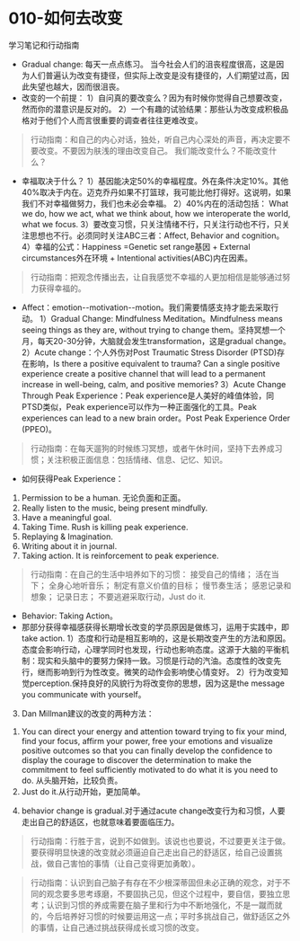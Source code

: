 # 010-如何去改变
学习笔记和行动指南 
- Gradual change: 每天一点点练习。
当今社会人们的沮丧程度很高，这是因为人们普遍认为改变有捷径，但实际上改变是没有捷径的，人们期望过高，因此失望也越大，因而很沮丧。 
- 改变的一个前提： 
1）自问真的要改变么？因为有时候你觉得自己想要改变，然而你的潜意识是反对的。
2）一个有趣的试验结果：那些认为改变成积极品格对于他们个人而言很重要的调查者往往更难改变。
> 行动指南：和自己的内心对话，独处，听自己内心深处的声音，再决定要不要改变。不要因为肤浅的理由改变自己。 我们能改变什么？不能改变什么？
- 幸福取决于什么？
1）基因能决定50%的幸福程度。外在条件决定10%。其他40%取决于内在。迈克乔丹如果不打篮球，我可能比他打得好。这说明，如果我们不对幸福做努力，我们也未必会幸福。 
2）40%内在的活动包括：
What we do, how we act, what we think about, how we interoperate the world, what we focus. 
3）要改变习惯，只关注情绪不行，只关注行动也不行，只关注思想也不行。必须同时关注ABC三者：Affect, Behavior and cognition。 
4）幸福的公式：Happiness =Genetic set range基因 + External circumstances外在环境 + Intentional 
activities(ABC)内在因素。 
> 行动指南：把观念传播出去，让自我感觉不幸福的人更加相信是能够通过努力获得幸福的。 

- Affect：emotion--motivation--motion。我们需要情感支持才能去采取行动。 
1）Gradual Change: Mindfulness Meditation。Mindfulness means seeing things as they are, without 
trying to change them。坚持冥想一个月，每天20-30分钟，大脑就会发生transformation，这是gradual 
change。 
2）Acute change：个人外伤对Post Traumatic Stress Disorder (PTSD)存在影响，Is there a positive 
equivalent to trauma? Can a single positive experience create a positive channel that will lead to a 
permanent increase in well-being, calm, and positive memories? 
3）Acute Change Through Peak Experience：Peak experience是人美好的峰值体验，同PTSD类似，Peak experience可以作为一种正面强化的工具。Peak experiences can lead to a new brain order。Post Peak Experience Order (PPEO)。 
> 行动指南：在每天遛狗的时候练习冥想，或者午休时间，坚持下去养成习惯；关注积极正面信息：包括情绪、信息、记忆、知识。 
- 如何获得Peak Experience： 
1) Permission to be a human. 无论负面和正面。 
2) Really listen to the music, being present mindfully. 
3) Have a meaningful goal. 
4) Taking Time. Rush is killing peak experience. 
5) Replaying & Imagination.
6) Writing about it in journal. 
7) Taking action. It is reinforcement to peak experience. 

> 行动指南：在自己的生活中培养如下的习惯：
> 接受自己的情绪；
> 活在当下；
> 全身心地听音乐；
> 制定有意义价值的目标；
> 慢节奏生活；
> 感恩记录和想象；
> 记录日志；
> 不要逃避采取行动，Just do it. 

- Behavior: Taking Action。
- 那部分获得幸福感获得长期增长改变的学员原因是做练习，运用于实践中，即take action. 
1）态度和行动是相互影响的，这是长期改变产生的方法和原因。态度会影响行动，心理学同时也发现，行动也影响态度。这源于大脑的平衡机制：现实和头脑中的要努力保持一致。习惯是行动的汽油。态度性的改变先行，继而影响到行为性改变。微笑的动作会影响使心情变好。
2）行为改变知觉perception.保持良好的风貌行为将改变你的思想，因为这是the message you communicate with yourself。 
3) Dan Millman建议的改变的两种方法：
  1. You can direct your energy and attention toward trying to fix your mind, find your focus, affirm your power, free your emotions and visualize positive outcomes so that you can finally develop the confidence to display the courage to discover the determination to make the commitment to feel sufficiently motivated to do what it is you need to do. 从头脑开始，比较负责。
  2. Just do it.从行动开始，更加简单。 
4) behavior change is gradual.对于通过acute change改变行为和习惯，人要走出自己的舒适区，也就意味着要面临压力。
> 行动指南：行胜于言，说到不如做到。该说也也要说，不过要更关注于做。要获得明显快速的改变就必须逼迫自己走出自己的舒适区，给自己设置挑战，做自己害怕的事情（让自己变得更加勇敢）。

> 行动指南：认识到自己脑子有存在不少根深蒂固但未必正确的观念，对于不同的观念要多思考琢磨，不要固执己见，但这个过程中，要自信，要独立思考；认识到习惯的养成需要在脑子里和行为中不断地强化，不是一蹴而就的，今后培养好习惯的时候要运用这一点；平时多挑战自己，做舒适区之外的事情，让自己通过挑战获得成长或习惯的改变。 